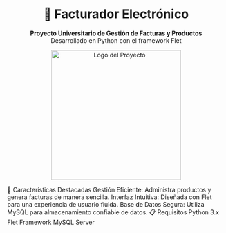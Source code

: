 <h1 align="center">🧾 Facturador Electrónico</h1>
<p align="center">
  <b>Proyecto Universitario de Gestión de Facturas y Productos</b><br>
  Desarrollado en Python con el framework Flet
</p>
<p align="center">
  <img src="https://link-to-your-image" alt="Logo del Proyecto" width="300">
</p>
🚀 Características Destacadas
Gestión Eficiente: Administra productos y genera facturas de manera sencilla.
Interfaz Intuitiva: Diseñada con Flet para una experiencia de usuario fluida.
Base de Datos Segura: Utiliza MySQL para almacenamiento confiable de datos.
📋 Requisitos
Python 3.x
Flet Framework
MySQL Server
